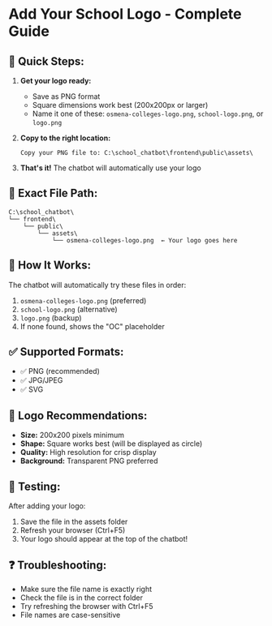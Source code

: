 # Add Your School Logo - Complete Guide

## 🎯 **Quick Steps:**

1. **Get your logo ready:**
   - Save as PNG format
   - Square dimensions work best (200x200px or larger)
   - Name it one of these: `osmena-colleges-logo.png`, `school-logo.png`, or `logo.png`

2. **Copy to the right location:**
   ```
   Copy your PNG file to: C:\school_chatbot\frontend\public\assets\
   ```

3. **That's it!** The chatbot will automatically use your logo

## 📂 **Exact File Path:**
```
C:\school_chatbot\
└── frontend\
    └── public\
        └── assets\
            └── osmena-colleges-logo.png  ← Your logo goes here
```

## 🔄 **How It Works:**
The chatbot will automatically try these files in order:
1. `osmena-colleges-logo.png` (preferred)
2. `school-logo.png` (alternative)
3. `logo.png` (backup)
4. If none found, shows the "OC" placeholder

## ✅ **Supported Formats:**
- ✅ PNG (recommended)
- ✅ JPG/JPEG
- ✅ SVG

## 🎨 **Logo Recommendations:**
- **Size:** 200x200 pixels minimum
- **Shape:** Square works best (will be displayed as circle)
- **Quality:** High resolution for crisp display
- **Background:** Transparent PNG preferred

## 🚀 **Testing:**
After adding your logo:
1. Save the file in the assets folder
2. Refresh your browser (Ctrl+F5)
3. Your logo should appear at the top of the chatbot!

## ❓ **Troubleshooting:**
- Make sure the file name is exactly right
- Check the file is in the correct folder
- Try refreshing the browser with Ctrl+F5
- File names are case-sensitive
